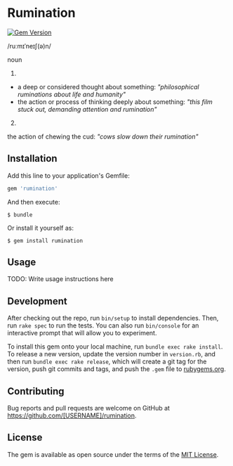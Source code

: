 # Rumination

[![Gem Version](https://badge.fury.io/rb/rumination.svg)](https://badge.fury.io/rb/rumination)

/ruːmɪˈneɪʃ(ə)n/

noun

1.
  - a deep or considered thought about something:
    *"philosophical ruminations about life and humanity"*
  - the action or process of thinking deeply about something:
    *"this film stuck out, demanding attention and rumination"*

2.
  the action of chewing the cud:
  *"cows slow down their rumination"*

## Installation

Add this line to your application's Gemfile:

```ruby
gem 'rumination'
```

And then execute:

    $ bundle

Or install it yourself as:

    $ gem install rumination

## Usage

TODO: Write usage instructions here

## Development

After checking out the repo, run `bin/setup` to install dependencies. Then, run
`rake spec` to run the tests. You can also run `bin/console` for an interactive
prompt that will allow you to experiment.

To install this gem onto your local machine, run `bundle exec rake install`. To
release a new version, update the version number in `version.rb`, and then run
`bundle exec rake release`, which will create a git tag for the version, push
git commits and tags, and push the `.gem` file to
[rubygems.org](https://rubygems.org).

## Contributing

Bug reports and pull requests are welcome on GitHub at
https://github.com/[USERNAME]/rumination.


## License

The gem is available as open source under the terms of the [MIT
License](http://opensource.org/licenses/MIT).


